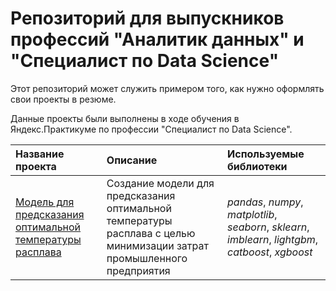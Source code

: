 # Репозиторий для выпускников профессий "Аналитик данных" и "Специалист по Data Science"

Этот репозиторий может служить примером того, как нужно оформлять свои проекты в резюме.

Данные проекты были выполнены в ходе обучения в Яндекс.Практикуме по профессии "Специалист по Data Science".

| Название проекта | Описание | Используемые библиотеки | 
| :---------------------- | :---------------------- | :---------------------- |
| [Модель для предсказания оптимальной температуры расплава](сost_optimization_in_industry) | Создание модели для предсказания оптимальной температуры расплава с целью минимизации затрат промышленного предприятия | *pandas*, *numpy*, *matplotlib*, *seaborn*, *sklearn*, *imblearn*, *lightgbm*, *catboost*, *xgboost* |
